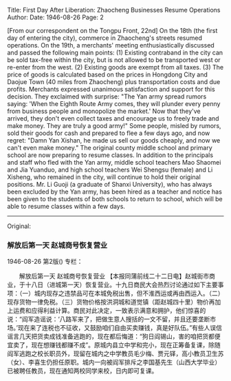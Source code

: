 Title: First Day After Liberation: Zhaocheng Businesses Resume Operations
Author:
Date: 1946-08-26
Page: 2

[From our correspondent on the Tongpu Front, 22nd] On the 18th (the first day of entering the city), commerce in Zhaocheng's streets resumed operations. On the 19th, a merchants' meeting enthusiastically discussed and passed the following main points: (1) Existing contraband in the city can be sold tax-free within the city, but is not allowed to be transported west or re-enter from the west. (2) Existing goods are exempt from all taxes. (3) The price of goods is calculated based on the prices in Hongdong City and Daojue Town (40 miles from Zhaocheng) plus transportation costs and due profits. Merchants expressed unanimous satisfaction and support for this decision. They exclaimed with surprise: "The Yan army spread rumors saying: 'When the Eighth Route Army comes, they will plunder every penny from business people and monopolize the market.' Now that they've arrived, they don't even collect taxes and encourage us to freely trade and make money. They are truly a good army!" Some people, misled by rumors, sold their goods for cash and prepared to flee a few days ago, and now regret: "Damn Yan Xishan, he made us sell our goods cheaply, and now we can't even make money." The original county middle school and primary school are now preparing to resume classes. In addition to the principals and staff who fled with the Yan army, middle school teachers Mao Shaomei and Jia Yuanduo, and high school teachers Wei Shengsu (female) and Li Xisheng, who remained in the city, will continue to hold their original positions. Mr. Li Guoji (a graduate of Shanxi University), who has always been excluded by the Yan army, has been hired as a teacher and notice has been given to the students of both schools to return to school, which will be able to resume classes within a few days.



<hr /> 

Original: 


### 解放后第一天  赵城商号恢复营业

1946-08-26
第2版()
专栏：

　　解放后第一天
    赵城商号恢复营业
    【本报同蒲前线二十二日电】赵城街市商业，于十八日（进城第一天）恢复营业。十九日商民大会热烈讨论通过如下主要事项：（一）城内现存之违禁品可在本城免税出售，但不淮西运或再由西运入。（二）现存货物一律免税。（三）货物价格按洪洞城和道觉镇（距赵城四十里）物价再加上运费和应得利益计算。商民对此决定，一致表示满意和拥护，他们惊喜的说：“阎军造谣说：‘八路军来了，把做生意人搜括的一文不留，并且还要垄断市场。’现在来了连税也不征收，又鼓励咱们自由买卖赚钱，真是好队伍。”有些人误信谣言几天把货卖成钱准备逃跑的，现在都后悔道：“狗日阎锡山，害的咱把货都便宜卖了，现在想赚钱都赚不成”。原城内县立中学和完小，现在正筹备复课，除随阎军逃跑之校长职员外，现留在城内之中学教员毛少梅、贾元铎，高小教员卫生苏（女）、李喜生仍担任原职。城内一向被阎军排斥之李国基先生（山西大学毕业）已被聘任教员，现在通知两校同学来校，日内即可复课。
